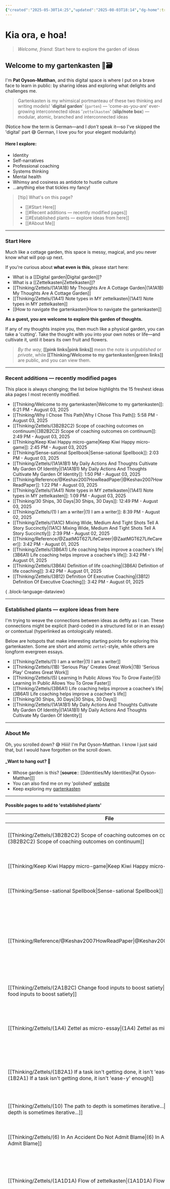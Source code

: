 ```yaml
---
{"created":"2025-05-30T14:25","updated":"2025-08-03T18:14","dg-home":true,"dg-publish":true,"noteIcon":"signpost","aliases":["Gartenkasten"],"dg-path":"Welcome to my gartenkasten.md","permalink":"/welcome-to-my-gartenkasten/","tags":["gardenEntry"],"dgPassFrontmatter":true}
---
```


# Kia ora, e hoa! 
> _Welcome, friend_: Start here to explore the garden of ideas
## Welcome to my gartenkasten 🌱🗃️

I'm **Pat Oyson-Matthan**, and this digital space is where I put on a brave face to learn in public: by sharing ideas and exploring what delights and challenges me.

> Gartenkasten is my whimsical portmanteau of these two thinking and writing models! 
> '**digital garden**' (`garten`) — 'come-as-you-are' ever-growing interconnected ideas 
> '`zettelkasten`' (**slip/note box**) — modular, atomic, branched and interconnected ideas 

(Notice how the term is German—and I _don't_ speak it—so I've skipped the 'digital' part 😅 German, I love you for your elegant modularity)
#### Here I explore: 
- Identity
- Self-narratives
- Professional coaching 
- Systems thinking
- Mental health 
- Whimsy and cosiness as antidote to hustle culture 
- ...anything else that tickles my fancy!

> [!tip] What's on this page? 
> - [[#Start Here]]
> - [[#Recent additions — recently modified pages]]
> - [[#Established plants — explore ideas from here]]
> - [[#About Me]]

---

### Start Here 

Much like a cottage garden, this space is messy, magical, and you never know what will pop up next. 

If you're curious about **what even is this**, please start here: 
- What is a [[Digital garden\|Digital garden]]?
- What is a [[Zettelkasten\|Zettelkasten]]?
- [[Thinking/Zettels/(1A1A1B) My Thoughts Are A Cottage Garden\|(1A1A1B) My Thoughts Are A Cottage Garden]]
- [[Thinking/Zettels/(1A41) Note types in MY zettelkasten\|(1A41) Note types in MY zettelkasten]]
- [[How to navigate the gartenkasten\|How to navigate the gartenkasten]]

**As a guest, you are welcome to explore this garden of thoughts.** 

If any of my thoughts inspire you, then much like a physical garden, you can take a 'cutting'. Take the thought with you into your own notes or life—and cultivate it, until it bears its own fruit and flowers. 

> _By the way,_ **[[pink links\|pink links]]** mean the note is _unpublished_ or _private_, while **[[Thinking/Welcome to my gartenkasten\|green links]]** are public, and you can view them. 

---
### Recent additions — recently modified pages

This place is always changing; the list below highlights the 15 freshest ideas aka pages I most recently modified.
- [[Thinking/Welcome to my gartenkasten\|Welcome to my gartenkasten]]: 6:21 PM - August 03, 2025
- [[Thinking/Why I Chose This Path\|Why I Chose This Path]]: 5:58 PM - August 03, 2025
- [[Thinking/Zettels/(3B2B2C2) Scope of coaching outcomes on continuum\|(3B2B2C2) Scope of coaching outcomes on continuum]]: 2:49 PM - August 03, 2025
- [[Thinking/Keep Kiwi Happy micro-game\|Keep Kiwi Happy micro-game]]: 2:45 PM - August 03, 2025
- [[Thinking/Sense-sational Spellbook\|Sense-sational Spellbook]]: 2:03 PM - August 03, 2025
- [[Thinking/Zettels/(1A1A1B1) My Daily Actions And Thoughts Cultivate My Garden Of Identity\|(1A1A1B1) My Daily Actions And Thoughts Cultivate My Garden Of Identity]]: 1:50 PM - August 03, 2025
- [[Thinking/Reference/@Keshav2007HowReadPaper\|@Keshav2007HowReadPaper]]: 1:22 PM - August 03, 2025
- [[Thinking/Zettels/(1A41) Note types in MY zettelkasten\|(1A41) Note types in MY zettelkasten]]: 1:09 PM - August 03, 2025
- [[Thinking/30 Ships, 30 Days\|30 Ships, 30 Days]]: 12:49 PM - August 03, 2025
- [[Thinking/Zettels/(1) I am a writer\|(1) I am a writer]]: 8:39 PM - August 02, 2025
- [[Thinking/Zettels/(1A1C) Mixing Wide, Medium And Tight Shots Tell A Story Succinctly\|(1A1C) Mixing Wide, Medium And Tight Shots Tell A Story Succinctly]]: 2:39 PM - August 02, 2025
- [[Thinking/Reference/@ZaatMGT627LifeCareer\|@ZaatMGT627LifeCareer]]: 3:42 PM - August 01, 2025
- [[Thinking/Zettels/(3B6A1) Life coaching  helps improve a coachee's life\|(3B6A1) Life coaching  helps improve a coachee's life]]: 3:42 PM - August 01, 2025
- [[Thinking/Zettels/(3B6A) Definition of life coaching\|(3B6A) Definition of life coaching]]: 3:42 PM - August 01, 2025
- [[Thinking/Zettels/(3B12) Definition Of Executive Coaching\|(3B12) Definition Of Executive Coaching]]: 3:42 PM - August 01, 2025

{ .block-language-dataview}

--- 

### Established plants — explore ideas from here

I'm trying to weave the connections between ideas as deftly as I can. These connections might be explicit (hard-coded in a structured list or in an essay) or contextual (hyperlinked as ontologically related). 

Below are hotspots that make interesting starting points for exploring this gartenkasten. Some are short and atomic `zettel`-style, while others are longform evergreen essays. 

- [[Thinking/Zettels/(1) I am a writer\|(1) I am a writer]]
- [[Thinking/Zettels/(1B) 'Serious Play' Creates Great Work\|(1B) 'Serious Play' Creates Great Work]]
- [[Thinking/Zettels/(5) Learning In Public Allows You To Grow Faster\|(5) Learning In Public Allows You To Grow Faster]]
- [[Thinking/Zettels/(3B6A1) Life coaching  helps improve a coachee's life\|(3B6A1) Life coaching  helps improve a coachee's life]]
- [[Thinking/30 Ships, 30 Days\|30 Ships, 30 Days]]
- [[Thinking/Zettels/(1A1A1B1) My Daily Actions And Thoughts Cultivate My Garden Of Identity\|(1A1A1B1) My Daily Actions And Thoughts Cultivate My Garden Of Identity]]

---

### About Me

Oh, you scrolled down? 😅 Hiiii! I'm Pat Oyson-Matthan. I know I just said that, but I would have forgotten on the scroll down. 

#### _Want to hang out? 🌿 

- Whose garden is this? [**source**:: [[Identities/My Identities\|Pat Oyson-Matthan]]] 
- You can also find me on my 'polished' [website](https://patsitive.co.nz)
- Keep exploring my [gartenkasten](https://patsitive.co.nz/)

 

---

#### Possible pages to add to 'established plants'
| File                                                                                                                                                                                                             | file.inlinks                                                                                                                                                                                                                                                                                                                                                                                                                                                                                                                                                                                                                                                                                                                                                                                                                                                                                                                                                                                                                                                                                                                                                                                                                                                                                                                                                                                                                                                                                                                                                                                                                                                                                                                                                                                                                                                                                                                                                                                                                                                                                                                                                                                                                                                                                                                                                                                                                                                                                                                                                                                                                                                                                                                                                                                                                                                                                                                                                                                                                                                                                                                                                                                                                                                                                                                                                                                                                                                                                                                                                                                                                                                                                                                                                                                                                                                                                                                                                                                                                                                                                                                                                                                                                                                                                                                                                                                                                                                                                                                                                                                                                                                                                                                                                                                                                                                                                                                                                                                                                                                                                                                                                                                                                                                                                                                                                                                                                                                                                                                                                                                                                                                                                                                                                                                                                                                                                                                                                                                                                                                                                                                                                                                                                                                                                                          |
| ---------------------------------------------------------------------------------------------------------------------------------------------------------------------------------------------------------------- | --------------------------------------------------------------------------------------------------------------------------------------------------------------------------------------------------------------------------------------------------------------------------------------------------------------------------------------------------------------------------------------------------------------------------------------------------------------------------------------------------------------------------------------------------------------------------------------------------------------------------------------------------------------------------------------------------------------------------------------------------------------------------------------------------------------------------------------------------------------------------------------------------------------------------------------------------------------------------------------------------------------------------------------------------------------------------------------------------------------------------------------------------------------------------------------------------------------------------------------------------------------------------------------------------------------------------------------------------------------------------------------------------------------------------------------------------------------------------------------------------------------------------------------------------------------------------------------------------------------------------------------------------------------------------------------------------------------------------------------------------------------------------------------------------------------------------------------------------------------------------------------------------------------------------------------------------------------------------------------------------------------------------------------------------------------------------------------------------------------------------------------------------------------------------------------------------------------------------------------------------------------------------------------------------------------------------------------------------------------------------------------------------------------------------------------------------------------------------------------------------------------------------------------------------------------------------------------------------------------------------------------------------------------------------------------------------------------------------------------------------------------------------------------------------------------------------------------------------------------------------------------------------------------------------------------------------------------------------------------------------------------------------------------------------------------------------------------------------------------------------------------------------------------------------------------------------------------------------------------------------------------------------------------------------------------------------------------------------------------------------------------------------------------------------------------------------------------------------------------------------------------------------------------------------------------------------------------------------------------------------------------------------------------------------------------------------------------------------------------------------------------------------------------------------------------------------------------------------------------------------------------------------------------------------------------------------------------------------------------------------------------------------------------------------------------------------------------------------------------------------------------------------------------------------------------------------------------------------------------------------------------------------------------------------------------------------------------------------------------------------------------------------------------------------------------------------------------------------------------------------------------------------------------------------------------------------------------------------------------------------------------------------------------------------------------------------------------------------------------------------------------------------------------------------------------------------------------------------------------------------------------------------------------------------------------------------------------------------------------------------------------------------------------------------------------------------------------------------------------------------------------------------------------------------------------------------------------------------------------------------------------------------------------------------------------------------------------------------------------------------------------------------------------------------------------------------------------------------------------------------------------------------------------------------------------------------------------------------------------------------------------------------------------------------------------------------------------------------------------------------------------------------------------------------------------------------------------------------------------------------------------------------------------------------------------------------------------------------------------------------------------------------------------------------------------------------------------------------------------------------------------------------------------------------------------------------------------------------------------------------------------------------------------------------------------------- |
| [[Thinking/Zettels/(3B2B2C2) Scope of coaching outcomes on continuum\|(3B2B2C2) Scope of coaching outcomes on continuum]]                                                                                     | <ul><li>[[Thinking/Reference/@Trevillion2018ExecutiveCoachingOutcomes.md\\|@Trevillion2018ExecutiveCoachingOutcomes]]</li><li>[[Thinking/Zettels/(3B6A1) Life coaching  helps improve a coachee's life.md\\|(3B6A1) Life coaching  helps improve a coachee's life]]</li><li>[[Changelog.md\\|Changelog]]</li></ul>                                                                                                                                                                                                                                                                                                                                                                                                                                                                                                                                                                                                                                                                                                                                                                                                                                                                                                                                                                                                                                                                                                                                                                                                                                                                                                                                                                                                                                                                                                                                                                                                                                                                                                                                                                                                                                                                                                                                                                                                                                                                                                                                                                                                                                                                                                                                                                                                                                                                                                                                                                                                                                                                                                                                                                                                                                                                                                                                                                                                                                                                                                                                                                                                                                                                                                                                                                                                                                                                                                                                                                                                                                                                                                                                                                                                                                                                                                                                                                                                                                                                                                                                                                                                                                                                                                                                                                                                                                                                                                                                                                                                                                                                                                                                                                                                                                                                                                                                                                                                                                                                                                                                                                                                                                                                                                                                                                                                                                                                                                                                                                                                                                                                                                                                                                                                                                                                                                                                                                                                    |
| [[Thinking/Keep Kiwi Happy micro-game\|Keep Kiwi Happy micro-game]]                                                                                                                                           | <ul><li>[[Thinking/30 Ships, 30 Days.md\\|30 Ships, 30 Days]]</li><li>[[Changelog.md\\|Changelog]]</li></ul>                                                                                                                                                                                                                                                                                                                                                                                                                                                                                                                                                                                                                                                                                                                                                                                                                                                                                                                                                                                                                                                                                                                                                                                                                                                                                                                                                                                                                                                                                                                                                                                                                                                                                                                                                                                                                                                                                                                                                                                                                                                                                                                                                                                                                                                                                                                                                                                                                                                                                                                                                                                                                                                                                                                                                                                                                                                                                                                                                                                                                                                                                                                                                                                                                                                                                                                                                                                                                                                                                                                                                                                                                                                                                                                                                                                                                                                                                                                                                                                                                                                                                                                                                                                                                                                                                                                                                                                                                                                                                                                                                                                                                                                                                                                                                                                                                                                                                                                                                                                                                                                                                                                                                                                                                                                                                                                                                                                                                                                                                                                                                                                                                                                                                                                                                                                                                                                                                                                                                                                                                                                                                                                                                                                                          |
| [[Thinking/Sense-sational Spellbook\|Sense-sational Spellbook]]                                                                                                                                               | <ul><li>[[Thinking/30 Ships, 30 Days.md\\|30 Ships, 30 Days]]</li><li>[[Changelog.md\\|Changelog]]</li></ul>                                                                                                                                                                                                                                                                                                                                                                                                                                                                                                                                                                                                                                                                                                                                                                                                                                                                                                                                                                                                                                                                                                                                                                                                                                                                                                                                                                                                                                                                                                                                                                                                                                                                                                                                                                                                                                                                                                                                                                                                                                                                                                                                                                                                                                                                                                                                                                                                                                                                                                                                                                                                                                                                                                                                                                                                                                                                                                                                                                                                                                                                                                                                                                                                                                                                                                                                                                                                                                                                                                                                                                                                                                                                                                                                                                                                                                                                                                                                                                                                                                                                                                                                                                                                                                                                                                                                                                                                                                                                                                                                                                                                                                                                                                                                                                                                                                                                                                                                                                                                                                                                                                                                                                                                                                                                                                                                                                                                                                                                                                                                                                                                                                                                                                                                                                                                                                                                                                                                                                                                                                                                                                                                                                                                          |
| [[Thinking/Reference/@Keshav2007HowReadPaper\|@Keshav2007HowReadPaper]]                                                                                                                                       | <ul><li>[[Thinking/Zettels/(1C1) Read like a detective.md\\|(1C1) Read like a detective]]</li><li>[[Thinking/Reference/@Keshav2007HowReadPaper.md\\|@Keshav2007HowReadPaper]]</li><li>[[Resources/Zettelkasten Process.md\\|Zettelkasten Process]]</li><li>[[Efforts/Paused/2025-03-12.md\\|2025-03-12]]</li><li>[[Dailies/2025-W11.md\\|2025-W11]]</li><li>[[Dailies/2025-03-22.md\\|2025-03-22]]</li><li>[[Dailies/2025-03-28.md\\|2025-03-28]]</li><li>[[Thinking/Welcome to my gartenkasten.md\\|Welcome to my gartenkasten]]</li><li>[[Dailies/2025-W29.md\\|2025-W29]]</li><li>[[Changelog.md\\|Changelog]]</li></ul>                                                                                                                                                                                                                                                                                                                                                                                                                                                                                                                                                                                                                                                                                                                                                                                                                                                                                                                                                                                                                                                                                                                                                                                                                                                                                                                                                                                                                                                                                                                                                                                                                                                                                                                                                                                                                                                                                                                                                                                                                                                                                                                                                                                                                                                                                                                                                                                                                                                                                                                                                                                                                                                                                                                                                                                                                                                                                                                                                                                                                                                                                                                                                                                                                                                                                                                                                                                                                                                                                                                                                                                                                                                                                                                                                                                                                                                                                                                                                                                                                                                                                                                                                                                                                                                                                                                                                                                                                                                                                                                                                                                                                                                                                                                                                                                                                                                                                                                                                                                                                                                                                                                                                                                                                                                                                                                                                                                                                                                                                                                                                                                                                                                                                           |
| [[Thinking/Zettels/(2A1B2C) Change food inputs to boost satiety\|(2A1B2C) Change food inputs to boost satiety]]                                                                                               | <ul><li>[[Dailies/2025-W29.md\\|2025-W29]]</li><li>[[Changelog.md\\|Changelog]]</li></ul>                                                                                                                                                                                                                                                                                                                                                                                                                                                                                                                                                                                                                                                                                                                                                                                                                                                                                                                                                                                                                                                                                                                                                                                                                                                                                                                                                                                                                                                                                                                                                                                                                                                                                                                                                                                                                                                                                                                                                                                                                                                                                                                                                                                                                                                                                                                                                                                                                                                                                                                                                                                                                                                                                                                                                                                                                                                                                                                                                                                                                                                                                                                                                                                                                                                                                                                                                                                                                                                                                                                                                                                                                                                                                                                                                                                                                                                                                                                                                                                                                                                                                                                                                                                                                                                                                                                                                                                                                                                                                                                                                                                                                                                                                                                                                                                                                                                                                                                                                                                                                                                                                                                                                                                                                                                                                                                                                                                                                                                                                                                                                                                                                                                                                                                                                                                                                                                                                                                                                                                                                                                                                                                                                                                                                             |
| [[Thinking/Zettels/(1A4) Zettel as micro-essay\|(1A4) Zettel as micro-essay]]                                                                                                                                 | <ul><li>[[Thinking/Zettels/(4A1D) Zettel form realises its purpose.md\\|(4A1D) Zettel form realises its purpose]]</li><li>[[Thinking/Zettels/(1A2) Zettel creation is writing a micro-essay.md\\|(1A2) Zettel creation is writing a micro-essay]]</li><li>[[Thinking/Reference/@Graff2014TheySaySay.md\\|@Graff2014TheySaySay]]</li><li>[[Dailies/2025-W29.md\\|2025-W29]]</li><li>[[Thinking/Zettels/(1A41) Note types in MY zettelkasten.md\\|(1A41) Note types in MY zettelkasten]]</li><li>[[Changelog.md\\|Changelog]]</li></ul>                                                                                                                                                                                                                                                                                                                                                                                                                                                                                                                                                                                                                                                                                                                                                                                                                                                                                                                                                                                                                                                                                                                                                                                                                                                                                                                                                                                                                                                                                                                                                                                                                                                                                                                                                                                                                                                                                                                                                                                                                                                                                                                                                                                                                                                                                                                                                                                                                                                                                                                                                                                                                                                                                                                                                                                                                                                                                                                                                                                                                                                                                                                                                                                                                                                                                                                                                                                                                                                                                                                                                                                                                                                                                                                                                                                                                                                                                                                                                                                                                                                                                                                                                                                                                                                                                                                                                                                                                                                                                                                                                                                                                                                                                                                                                                                                                                                                                                                                                                                                                                                                                                                                                                                                                                                                                                                                                                                                                                                                                                                                                                                                                                                                                                                                                                                 |
| [[Thinking/Zettels/(1B2A1) If a task isn't getting done, it isn't 'ease-y' enough\|(1B2A1) If a task isn't getting done, it isn't 'ease-y' enough]]                                                           | <ul><li>[[Thinking/Zettels/(2A1B2C) Change food inputs to boost satiety.md\\|(2A1B2C) Change food inputs to boost satiety]]</li><li>[[Thinking/Zettels/(1B2A1A) Change how you wash dishes to strengthen your executive function.md\\|(1B2A1A) Change how you wash dishes to strengthen your executive function]]</li><li>[[Thinking/Zettels/(1D2) Write only what is interesting to you.md\\|(1D2) Write only what is interesting to you]]</li><li>[[Changelog.md\\|Changelog]]</li></ul>                                                                                                                                                                                                                                                                                                                                                                                                                                                                                                                                                                                                                                                                                                                                                                                                                                                                                                                                                                                                                                                                                                                                                                                                                                                                                                                                                                                                                                                                                                                                                                                                                                                                                                                                                                                                                                                                                                                                                                                                                                                                                                                                                                                                                                                                                                                                                                                                                                                                                                                                                                                                                                                                                                                                                                                                                                                                                                                                                                                                                                                                                                                                                                                                                                                                                                                                                                                                                                                                                                                                                                                                                                                                                                                                                                                                                                                                                                                                                                                                                                                                                                                                                                                                                                                                                                                                                                                                                                                                                                                                                                                                                                                                                                                                                                                                                                                                                                                                                                                                                                                                                                                                                                                                                                                                                                                                                                                                                                                                                                                                                                                                                                                                                                                                                                                                                            |
| [[Thinking/Zettels/(10) The path to depth is sometimes iterative...\|(10) The path to depth is sometimes iterative...]]                                                                                       | <ul><li>[[Thinking/Welcome to my gartenkasten.md\\|Welcome to my gartenkasten]]</li><li>[[Changelog.md\\|Changelog]]</li></ul>                                                                                                                                                                                                                                                                                                                                                                                                                                                                                                                                                                                                                                                                                                                                                                                                                                                                                                                                                                                                                                                                                                                                                                                                                                                                                                                                                                                                                                                                                                                                                                                                                                                                                                                                                                                                                                                                                                                                                                                                                                                                                                                                                                                                                                                                                                                                                                                                                                                                                                                                                                                                                                                                                                                                                                                                                                                                                                                                                                                                                                                                                                                                                                                                                                                                                                                                                                                                                                                                                                                                                                                                                                                                                                                                                                                                                                                                                                                                                                                                                                                                                                                                                                                                                                                                                                                                                                                                                                                                                                                                                                                                                                                                                                                                                                                                                                                                                                                                                                                                                                                                                                                                                                                                                                                                                                                                                                                                                                                                                                                                                                                                                                                                                                                                                                                                                                                                                                                                                                                                                                                                                                                                                                                        |
| [[Thinking/Zettels/(6) In An Accident Do Not Admit Blame\|(6) In An Accident Do Not Admit Blame]]                                                                                                             | <ul><li>[[Resources/Insurance Types.md\\|Insurance Types]]</li><li>[[Dailies/2025-04-22.md\\|2025-04-22]]</li><li>[[Thinking/Welcome to my gartenkasten.md\\|Welcome to my gartenkasten]]</li><li>[[Changelog.md\\|Changelog]]</li></ul>                                                                                                                                                                                                                                                                                                                                                                                                                                                                                                                                                                                                                                                                                                                                                                                                                                                                                                                                                                                                                                                                                                                                                                                                                                                                                                                                                                                                                                                                                                                                                                                                                                                                                                                                                                                                                                                                                                                                                                                                                                                                                                                                                                                                                                                                                                                                                                                                                                                                                                                                                                                                                                                                                                                                                                                                                                                                                                                                                                                                                                                                                                                                                                                                                                                                                                                                                                                                                                                                                                                                                                                                                                                                                                                                                                                                                                                                                                                                                                                                                                                                                                                                                                                                                                                                                                                                                                                                                                                                                                                                                                                                                                                                                                                                                                                                                                                                                                                                                                                                                                                                                                                                                                                                                                                                                                                                                                                                                                                                                                                                                                                                                                                                                                                                                                                                                                                                                                                                                                                                                                                                              |
| [[Thinking/Zettels/(1A1D1A) Flow of zettelkasten\|(1A1D1A) Flow of zettelkasten]]                                                                                                                             | <ul><li>[[Thinking/Reference/@zhaoCompassZettelkastenThinking.md\\|@zhaoCompassZettelkastenThinking]]</li><li>[[Thinking/Reference/@Keshav2007HowReadPaper.md\\|@Keshav2007HowReadPaper]]</li><li>[[Thinking/Welcome to my gartenkasten.md\\|Welcome to my gartenkasten]]</li><li>[[Dailies/2025-W29.md\\|2025-W29]]</li><li>[[Changelog.md\\|Changelog]]</li></ul>                                                                                                                                                                                                                                                                                                                                                                                                                                                                                                                                                                                                                                                                                                                                                                                                                                                                                                                                                                                                                                                                                                                                                                                                                                                                                                                                                                                                                                                                                                                                                                                                                                                                                                                                                                                                                                                                                                                                                                                                                                                                                                                                                                                                                                                                                                                                                                                                                                                                                                                                                                                                                                                                                                                                                                                                                                                                                                                                                                                                                                                                                                                                                                                                                                                                                                                                                                                                                                                                                                                                                                                                                                                                                                                                                                                                                                                                                                                                                                                                                                                                                                                                                                                                                                                                                                                                                                                                                                                                                                                                                                                                                                                                                                                                                                                                                                                                                                                                                                                                                                                                                                                                                                                                                                                                                                                                                                                                                                                                                                                                                                                                                                                                                                                                                                                                                                                                                                                                                   |
| [[Thinking/Zettels/(3B3) The Client Has The Answer\|(3B3) The Client Has The Answer]]                                                                                                                         | <ul><li>[[Thinking/Zettels/(3B3B) Coachees can help themselves.md\\|(3B3B) Coachees can help themselves]]</li><li>[[Thinking/Zettels/(3B3A) The Coach Asks So The Client Can Answer.md\\|(3B3A) The Coach Asks So The Client Can Answer]]</li><li>[[Thinking/Zettels/(3B2B2B1) Coachee Owns The Coaching Process.md\\|(3B2B2B1) Coachee Owns The Coaching Process]]</li><li>[[Thinking/Zettels/(3B2B2A1C3A) Subject Matter Knowledge Enables The Coach To Offer Relevant Guidance.md\\|(3B2B2A1C3A) Subject Matter Knowledge Enables The Coach To Offer Relevant Guidance]]</li><li>[[Thinking/Zettels/(3B2B2A1C5) Coaches Offer Feedback.md\\|(3B2B2A1C5) Coaches Offer Feedback]]</li><li>[[Thinking/Zettels/(3B2B2A1C3) Coaches Model And Teach.md\\|(3B2B2A1C3) Coaches Model And Teach]]</li><li>[[Thinking/Zettels/(3B2B2A) Both Parties Must Act Accordingly For Coaching Efforts To Succeed.md\\|(3B2B2A) Both Parties Must Act Accordingly For Coaching Efforts To Succeed]]</li><li>[[Thinking/Zettels/(3B2B2) Coaching Is A Collaboration.md\\|(3B2B2) Coaching Is A Collaboration]]</li><li>[[Thinking/Zettels/(3B1B1B2A1) How To Encourage Ownership Of The Coaching Process.md\\|(3B1B1B2A1) How To Encourage Ownership Of The Coaching Process]]</li><li>[[Thinking/Zettels/(3B1B1) Criteria Of Helping Roles.md\\|(3B1B1) Criteria Of Helping Roles]]</li><li>[[Thinking/Zettels/(3B1B) Coaching Is Separate From Other Helping Professions.md\\|(3B1B) Coaching Is Separate From Other Helping Professions]]</li><li>[[Thinking/Zettels/(3B1A1A) Coachee Growth.md\\|(3B1A1A) Coachee Growth]]</li><li>[[Thinking/Reference/@zaatMGT725Week1KnowledgeCompetencies.md\\|@zaatMGT725Week1KnowledgeCompetencies]]</li><li>[[Thinking/Reference/@Westergaard2017IntroductionHelpingSkills.md\\|@Westergaard2017IntroductionHelpingSkills]]</li><li>[[Dailies/2025-03-26.md\\|2025-03-26]]</li><li>[[Dailies/2025-03-25.md\\|2025-03-25]]</li><li>[[Thinking/Reference/@duncanMGT726Module1.md\\|@duncanMGT726Module1]]</li><li>[[Identities/Student/MGT725 A1 scratch pad.md\\|MGT725 A1 scratch pad]]</li><li>[[Dailies/2025-04-01.md\\|2025-04-01]]</li><li>[[Dailies/2025-03-30.md\\|2025-03-30]]</li><li>[[Dailies/2025-03-18.md\\|2025-03-18]]</li><li>[[Thinking/Zettels/(3B6A1) Life coaching  helps improve a coachee's life.md\\|(3B6A1) Life coaching  helps improve a coachee's life]]</li><li>[[Thinking/Welcome to my gartenkasten.md\\|Welcome to my gartenkasten]]</li><li>[[Changelog.md\\|Changelog]]</li></ul>                                                                                                                                                                                                                                                                                                                                                                                                                                                                                                                                                                                                                                                                                                                                                                                                                                                                                                                                                                                                                                                                                                                                                                                                                                                                                                                                                                                                                                                                                                                                                                                                                                                                                                                                                                                                                                                                                                                                                                                                                                                                                                                                                                                                                                                                                                                                                                                                                                                                                                                                                                                                                                                                                                                                                                                                                                                                                                                                                                                                                                                                                                                                                                                                                                                                                                                                                                                                                                                                                                                                                                                                                                                                                                                                                                         |
| [[Thinking/Zettels/(1A1A1B1B) Interstitial Journaling Orients You To Both Event & Clock Time\|(1A1A1B1B) Interstitial Journaling Orients You To Both Event & Clock Time]]                                     | <ul><li>[[Thinking/Zettels/(1A1A1B1B1) Operating In Clock Time Vs Event Time.md\\|(1A1A1B1B1) Operating In Clock Time Vs Event Time]]</li><li>[[Thinking/Zettels/(1A1A1B1A) Interstitial Journalling Can Be Used To Proactively Plan For Upcoming Activities.md\\|(1A1A1B1A) Interstitial Journalling Can Be Used To Proactively Plan For Upcoming Activities]]</li><li>[[Identities/Brain/Tag Structure.md\\|Tag Structure]]</li><li>[[Thinking/Welcome to my gartenkasten.md\\|Welcome to my gartenkasten]]</li><li>[[Changelog.md\\|Changelog]]</li></ul>                                                                                                                                                                                                                                                                                                                                                                                                                                                                                                                                                                                                                                                                                                                                                                                                                                                                                                                                                                                                                                                                                                                                                                                                                                                                                                                                                                                                                                                                                                                                                                                                                                                                                                                                                                                                                                                                                                                                                                                                                                                                                                                                                                                                                                                                                                                                                                                                                                                                                                                                                                                                                                                                                                                                                                                                                                                                                                                                                                                                                                                                                                                                                                                                                                                                                                                                                                                                                                                                                                                                                                                                                                                                                                                                                                                                                                                                                                                                                                                                                                                                                                                                                                                                                                                                                                                                                                                                                                                                                                                                                                                                                                                                                                                                                                                                                                                                                                                                                                                                                                                                                                                                                                                                                                                                                                                                                                                                                                                                                                                                                                                                                                                                                                                                                          |
| [[Thinking/Zettels/(1A1A1B2) Cultivating A Garden Is Continual Effort\|(1A1A1B2) Cultivating A Garden Is Continual Effort]]                                                                                   | <ul><li>[[Thinking/Zettels/(1A1A1B) My Thoughts Are A Cottage Garden.md\\|(1A1A1B) My Thoughts Are A Cottage Garden]]</li><li>[[Thinking/Welcome to my gartenkasten.md\\|Welcome to my gartenkasten]]</li><li>[[Thinking/Zettels/(1A1A1B1) My Daily Actions And Thoughts Cultivate My Garden Of Identity.md\\|(1A1A1B1) My Daily Actions And Thoughts Cultivate My Garden Of Identity]]</li></ul>                                                                                                                                                                                                                                                                                                                                                                                                                                                                                                                                                                                                                                                                                                                                                                                                                                                                                                                                                                                                                                                                                                                                                                                                                                                                                                                                                                                                                                                                                                                                                                                                                                                                                                                                                                                                                                                                                                                                                                                                                                                                                                                                                                                                                                                                                                                                                                                                                                                                                                                                                                                                                                                                                                                                                                                                                                                                                                                                                                                                                                                                                                                                                                                                                                                                                                                                                                                                                                                                                                                                                                                                                                                                                                                                                                                                                                                                                                                                                                                                                                                                                                                                                                                                                                                                                                                                                                                                                                                                                                                                                                                                                                                                                                                                                                                                                                                                                                                                                                                                                                                                                                                                                                                                                                                                                                                                                                                                                                                                                                                                                                                                                                                                                                                                                                                                                                                                                                                     |
| [[Thinking/Zettels/(9) Referencing practices in coaching vary in density\|(9) Referencing practices in coaching vary in density]]                                                                             | <ul><li>[[Thinking/Welcome to my gartenkasten.md\\|Welcome to my gartenkasten]]</li><li>[[Dailies/2025-W29.md\\|2025-W29]]</li></ul>                                                                                                                                                                                                                                                                                                                                                                                                                                                                                                                                                                                                                                                                                                                                                                                                                                                                                                                                                                                                                                                                                                                                                                                                                                                                                                                                                                                                                                                                                                                                                                                                                                                                                                                                                                                                                                                                                                                                                                                                                                                                                                                                                                                                                                                                                                                                                                                                                                                                                                                                                                                                                                                                                                                                                                                                                                                                                                                                                                                                                                                                                                                                                                                                                                                                                                                                                                                                                                                                                                                                                                                                                                                                                                                                                                                                                                                                                                                                                                                                                                                                                                                                                                                                                                                                                                                                                                                                                                                                                                                                                                                                                                                                                                                                                                                                                                                                                                                                                                                                                                                                                                                                                                                                                                                                                                                                                                                                                                                                                                                                                                                                                                                                                                                                                                                                                                                                                                                                                                                                                                                                                                                                                                                  |
| [[Thinking/Zettels/(3B13) How I learned coaching\|(3B13) How I learned coaching]]                                                                                                                             | <ul><li>[[Thinking/Zettels/(3B) Coaching.md\\|(3B) Coaching]]</li><li>[[Dailies/2025-W29.md\\|2025-W29]]</li></ul>                                                                                                                                                                                                                                                                                                                                                                                                                                                                                                                                                                                                                                                                                                                                                                                                                                                                                                                                                                                                                                                                                                                                                                                                                                                                                                                                                                                                                                                                                                                                                                                                                                                                                                                                                                                                                                                                                                                                                                                                                                                                                                                                                                                                                                                                                                                                                                                                                                                                                                                                                                                                                                                                                                                                                                                                                                                                                                                                                                                                                                                                                                                                                                                                                                                                                                                                                                                                                                                                                                                                                                                                                                                                                                                                                                                                                                                                                                                                                                                                                                                                                                                                                                                                                                                                                                                                                                                                                                                                                                                                                                                                                                                                                                                                                                                                                                                                                                                                                                                                                                                                                                                                                                                                                                                                                                                                                                                                                                                                                                                                                                                                                                                                                                                                                                                                                                                                                                                                                                                                                                                                                                                                                                                                    |
| [[Thinking/Zettels/(1A1D1) The act of zettelkasten is associative in thinking\|(1A1D1) The act of zettelkasten is associative in thinking]]                                                                   | <ul><li>[[Thinking/Zettels/(4A1D) Zettel form realises its purpose.md\\|(4A1D) Zettel form realises its purpose]]</li><li>[[Thinking/Zettels/(1A2) Zettel creation is writing a micro-essay.md\\|(1A2) Zettel creation is writing a micro-essay]]</li><li>[[Thinking/Zettels/(1A1D1A) Flow of zettelkasten.md\\|(1A1D1A) Flow of zettelkasten]]</li><li>[[Thinking/Zettels/(1A1D1) The act of zettelkasten is associative in thinking.md\\|(1A1D1) The act of zettelkasten is associative in thinking]]</li><li>[[Thinking/Reference/@zhaoCompassZettelkastenThinking.md\\|@zhaoCompassZettelkastenThinking]]</li><li>[[Dailies/2025-W29.md\\|2025-W29]]</li></ul>                                                                                                                                                                                                                                                                                                                                                                                                                                                                                                                                                                                                                                                                                                                                                                                                                                                                                                                                                                                                                                                                                                                                                                                                                                                                                                                                                                                                                                                                                                                                                                                                                                                                                                                                                                                                                                                                                                                                                                                                                                                                                                                                                                                                                                                                                                                                                                                                                                                                                                                                                                                                                                                                                                                                                                                                                                                                                                                                                                                                                                                                                                                                                                                                                                                                                                                                                                                                                                                                                                                                                                                                                                                                                                                                                                                                                                                                                                                                                                                                                                                                                                                                                                                                                                                                                                                                                                                                                                                                                                                                                                                                                                                                                                                                                                                                                                                                                                                                                                                                                                                                                                                                                                                                                                                                                                                                                                                                                                                                                                                                                                                                                                                    |
| [[Thinking/Zettels/(1B2A) Copy Gamers to Reach Flow State\|(1B2A) Copy Gamers to Reach Flow State]]                                                                                                           | <ul><li>[[Thinking/Zettels/(1B2A1) If a task isn't getting done, it isn't 'ease-y' enough.md\\|(1B2A1) If a task isn't getting done, it isn't 'ease-y' enough]]</li><li>[[Dailies/2025-03-30.md\\|2025-03-30]]</li><li>[[Thinking/Welcome to my gartenkasten.md\\|Welcome to my gartenkasten]]</li><li>[[Resources/PatsitiveOS.md\\|PatsitiveOS]]</li><li>[[Thinking/Keep Kiwi Happy micro-game.md\\|Keep Kiwi Happy micro-game]]</li></ul>                                                                                                                                                                                                                                                                                                                                                                                                                                                                                                                                                                                                                                                                                                                                                                                                                                                                                                                                                                                                                                                                                                                                                                                                                                                                                                                                                                                                                                                                                                                                                                                                                                                                                                                                                                                                                                                                                                                                                                                                                                                                                                                                                                                                                                                                                                                                                                                                                                                                                                                                                                                                                                                                                                                                                                                                                                                                                                                                                                                                                                                                                                                                                                                                                                                                                                                                                                                                                                                                                                                                                                                                                                                                                                                                                                                                                                                                                                                                                                                                                                                                                                                                                                                                                                                                                                                                                                                                                                                                                                                                                                                                                                                                                                                                                                                                                                                                                                                                                                                                                                                                                                                                                                                                                                                                                                                                                                                                                                                                                                                                                                                                                                                                                                                                                                                                                                                                           |
| [[Thinking/Zettels/(3B5B2) Effort doesn't always lead to success\|(3B5B2) Effort doesn't always lead to success]]                                                                                             | <ul><li>[[Thinking/Reference/@Johnson2021CoachabilityDevelopmentCoachability.md\\|@Johnson2021CoachabilityDevelopmentCoachability]]</li></ul>                                                                                                                                                                                                                                                                                                                                                                                                                                                                                                                                                                                                                                                                                                                                                                                                                                                                                                                                                                                                                                                                                                                                                                                                                                                                                                                                                                                                                                                                                                                                                                                                                                                                                                                                                                                                                                                                                                                                                                                                                                                                                                                                                                                                                                                                                                                                                                                                                                                                                                                                                                                                                                                                                                                                                                                                                                                                                                                                                                                                                                                                                                                                                                                                                                                                                                                                                                                                                                                                                                                                                                                                                                                                                                                                                                                                                                                                                                                                                                                                                                                                                                                                                                                                                                                                                                                                                                                                                                                                                                                                                                                                                                                                                                                                                                                                                                                                                                                                                                                                                                                                                                                                                                                                                                                                                                                                                                                                                                                                                                                                                                                                                                                                                                                                                                                                                                                                                                                                                                                                                                                                                                                                                                         |
| [[Thinking/Zettels/(3B5B) Coachee Attitude Modulates Coaching Efficacy\|(3B5B) Coachee Attitude Modulates Coaching Efficacy]]                                                                                 | <ul><li>[[Thinking/Zettels/(3B5B2) Effort doesn't always lead to success.md\\|(3B5B2) Effort doesn't always lead to success]]</li><li>[[Thinking/Zettels/(3B5B2) Definition Of Coachability.md\\|(3B5B2) Definition Of Coachability]]</li><li>[[Thinking/Zettels/(3B5B1) Coachee must want to change for coaching to work.md\\|(3B5B1) Coachee must want to change for coaching to work]]</li><li>[[Thinking/Reference/@duncanMGT726Module2CoacheeReadiness.md\\|@duncanMGT726Module2CoacheeReadiness]]</li><li>[[Thinking/Reference/@Johnson2021CoachabilityDevelopmentCoachability.md\\|@Johnson2021CoachabilityDevelopmentCoachability]]</li><li>[[Identities/Student/MGT725 A1 scratch pad.md\\|MGT725 A1 scratch pad]]</li><li>[[Dailies/2025-04-22.md\\|2025-04-22]]</li><li>[[Thinking/Welcome to my gartenkasten.md\\|Welcome to my gartenkasten]]</li><li>[[Dailies/2025-05-26.md\\|2025-05-26]]</li></ul>                                                                                                                                                                                                                                                                                                                                                                                                                                                                                                                                                                                                                                                                                                                                                                                                                                                                                                                                                                                                                                                                                                                                                                                                                                                                                                                                                                                                                                                                                                                                                                                                                                                                                                                                                                                                                                                                                                                                                                                                                                                                                                                                                                                                                                                                                                                                                                                                                                                                                                                                                                                                                                                                                                                                                                                                                                                                                                                                                                                                                                                                                                                                                                                                                                                                                                                                                                                                                                                                                                                                                                                                                                                                                                                                                                                                                                                                                                                                                                                                                                                                                                                                                                                                                                                                                                                                                                                                                                                                                                                                                                                                                                                                                                                                                                                                                                                                                                                                                                                                                                                                                                                                                                                                                                                                                                                                                                                                   |
| [[Thinking/Zettels/(3B) Coaching\|(3B) Coaching]]                                                                                                                                                             | <ul><li>[[Thinking/Zettels/(3B9) Ideally the coachee no longer needs the coach.md\\|(3B9) Ideally the coachee no longer needs the coach]]</li><li>[[Thinking/Zettels/(3B8) Coaching is future focussed.md\\|(3B8) Coaching is future focussed]]</li><li>[[Thinking/Zettels/(3B7) Multiple Paths Led To Modern Coaching.md\\|(3B7) Multiple Paths Led To Modern Coaching]]</li><li>[[Thinking/Zettels/(3B6) Coaching Niches.md\\|(3B6) Coaching Niches]]</li><li>[[Thinking/Zettels/(3B4A1) Coaching Facilitates Reflective Self-Awareness And Continuous Learning.md\\|(3B4A1) Coaching Facilitates Reflective Self-Awareness And Continuous Learning]]</li><li>[[Thinking/Zettels/(3B4A) Continued Coaching Creates A Feedback Loop.md\\|(3B4A) Continued Coaching Creates A Feedback Loop]]</li><li>[[Thinking/Zettels/(3B4) Coaching Facilitates Progress Through Systems Thinking.md\\|(3B4) Coaching Facilitates Progress Through Systems Thinking]]</li><li>[[Thinking/Zettels/(3B3A) The Coach Asks So The Client Can Answer.md\\|(3B3A) The Coach Asks So The Client Can Answer]]</li><li>[[Thinking/Zettels/(3B3) The Client Has The Answer.md\\|(3B3) The Client Has The Answer]]</li><li>[[Thinking/Zettels/(3B2C2) 3 types of coaching activities.md\\|(3B2C2) 3 types of coaching activities]]</li><li>[[Thinking/Zettels/(3B2C1) Coaching agents.md\\|(3B2C1) Coaching agents]]</li><li>[[Thinking/Zettels/(3B2B2D) Effective coaching working alliance.md\\|(3B2B2D) Effective coaching working alliance]]</li><li>[[Thinking/Zettels/(3B2B2C1) How To Measure Coaching Success.md\\|(3B2B2C1) How To Measure Coaching Success]]</li><li>[[Thinking/Zettels/(3B2B2B1B) Coaching Visitors Participate To Satisfy A Third Party.md\\|(3B2B2B1B) Coaching Visitors Participate To Satisfy A Third Party]]</li><li>[[Thinking/Zettels/(3B2B2B1) Coachee Owns The Coaching Process.md\\|(3B2B2B1) Coachee Owns The Coaching Process]]</li><li>[[Thinking/Zettels/(3B2B2A1D) Role of coachee.md\\|(3B2B2A1D) Role of coachee]]</li><li>[[Thinking/Zettels/(3B2B2A1C8A) Coach And Coachee Must Agree On Foundation Of Coaching Relationship.md\\|(3B2B2A1C8A) Coach And Coachee Must Agree On Foundation Of Coaching Relationship]]</li><li>[[Thinking/Zettels/(3B2B2A1C5) Coaches Offer Feedback.md\\|(3B2B2A1C5) Coaches Offer Feedback]]</li><li>[[Thinking/Zettels/(3B2B2A1C3) Coaches Model And Teach.md\\|(3B2B2A1C3) Coaches Model And Teach]]</li><li>[[Thinking/Zettels/(3B2B2A1C2E) Coaches Communicate Clearly.md\\|(3B2B2A1C2E) Coaches Communicate Clearly]]</li><li>[[Thinking/Zettels/(3B2B2A1C2A3A1E)WOOP Method.md\\|(3B2B2A1C2A3A1E)WOOP Method]]</li><li>[[Thinking/Zettels/(3B2B2A1C2A3A1D) FUEL Model.md\\|(3B2B2A1C2A3A1D) FUEL Model]]</li><li>[[Thinking/Zettels/(3B2B2A1C2A3) Build Trust Through Clear Processes.md\\|(3B2B2A1C2A3) Build Trust Through Clear Processes]]</li><li>[[Thinking/Zettels/(3B2B2A) Both Parties Must Act Accordingly For Coaching Efforts To Succeed.md\\|(3B2B2A) Both Parties Must Act Accordingly For Coaching Efforts To Succeed]]</li><li>[[Thinking/Zettels/(3B2B1) Coaching Is Holistic.md\\|(3B2B1) Coaching Is Holistic]]</li><li>[[Thinking/Zettels/(3B2) Coaching As Operating Model.md\\|(3B2) Coaching As Operating Model]]</li><li>[[Thinking/Zettels/(3B1C) Coaching definition and purpose are intertwined.md\\|(3B1C) Coaching definition and purpose are intertwined]]</li><li>[[Thinking/Zettels/(3B1B) Coaching Is Separate From Other Helping Professions.md\\|(3B1B) Coaching Is Separate From Other Helping Professions]]</li><li>[[Thinking/Zettels/(3B1A3) Coaching Can Benefit Anyone.md\\|(3B1A3) Coaching Can Benefit Anyone]]</li><li>[[Thinking/Zettels/(3B13) How I learned coaching.md\\|(3B13) How I learned coaching]]</li><li>[[Thinking/Zettels/(3B1A) Coaching Creates A Positive Experience For the Coachee.md\\|(3B1A) Coaching Creates A Positive Experience For the Coachee]]</li><li>[[Thinking/Zettels/(3B11) Integrated Knowledge Lays The Foundation For Coaching Practice.md\\|(3B11) Integrated Knowledge Lays The Foundation For Coaching Practice]]</li><li>[[Thinking/Zettels/(3B14) Important Coaches Over Time.md\\|(3B14) Important Coaches Over Time]]</li><li>[[Thinking/Zettels/(3B10) No Success Is Too Small For Coaching.md\\|(3B10) No Success Is Too Small For Coaching]]</li><li>[[Thinking/Zettels/(3B1) Purpose of Coaching.md\\|(3B1) Purpose of Coaching]]</li><li>[[Thinking/Zettels/(12) Keystone Changes Benefits Other Areas.md\\|(12) Keystone Changes Benefits Other Areas]]</li><li>[[Thinking/Reference/@zaatMGT725Week1KnowledgeCompetencies.md\\|@zaatMGT725Week1KnowledgeCompetencies]]</li><li>[[Thinking/Reference/@reevesPrinciplesCoachingGuide2025.md\\|@reevesPrinciplesCoachingGuide2025]]</li><li>[[Thinking/Reference/@internationalcoachingfederationWhatCoachingHow2019.md\\|@internationalcoachingfederationWhatCoachingHow2019]]</li><li>[[Thinking/Reference/@internationalcoachingfederationICFGoldStandard.md\\|@internationalcoachingfederationICFGoldStandard]]</li><li>[[Thinking/Reference/@henriquesCoachingEffectivenessLessons2010.md\\|@henriquesCoachingEffectivenessLessons2010]]</li><li>[[Thinking/Reference/@bhattacharyaTrustIntimacyElixir2018.md\\|@bhattacharyaTrustIntimacyElixir2018]]</li><li>[[Resources/Glossary MoC.md\\|Glossary MoC]]</li><li>[[Identities/Student/MGT726 A3 scratchpad - coaching session plan.md\\|MGT726 A3 scratchpad - coaching session plan]]</li><li>[[Dailies/2025-03-25.md\\|2025-03-25]]</li><li>[[Dailies/2025-03-20.md\\|2025-03-20]]</li><li>[[Thinking/Reference/@Johnson2021CoachabilityDevelopmentCoachability.md\\|@Johnson2021CoachabilityDevelopmentCoachability]]</li><li>[[Dailies/2025-04-22.md\\|2025-04-22]]</li><li>[[Dailies/2025-03-30.md\\|2025-03-30]]</li><li>[[Dailies/2025-03-28.md\\|2025-03-28]]</li><li>[[Dailies/2025-03-18.md\\|2025-03-18]]</li><li>[[Thinking/Zettels/(3B12) Definition Of Executive Coaching.md\\|(3B12) Definition Of Executive Coaching]]</li><li>[[Thinking/Welcome to my gartenkasten.md\\|Welcome to my gartenkasten]]</li><li>[[Dailies/2025-05-26.md\\|2025-05-26]]</li><li>[[Thinking/Why I Chose This Path.md\\|Why I Chose This Path]]</li></ul> |
| [[Thinking/Zettels/(1C) I am a reader\|(1C) I am a reader]]                                                                                                                                                   | <ul><li>[[Thinking/Zettels/(1C1) Read like a detective.md\\|(1C1) Read like a detective]]</li><li>[[Thinking/Zettels/(1A1E) Academic writing is conversation.md\\|(1A1E) Academic writing is conversation]]</li><li>[[Dailies/2025-04-01.md\\|2025-04-01]]</li><li>[[Thinking/Welcome to my gartenkasten.md\\|Welcome to my gartenkasten]]</li><li>[[Thinking/Zettels/(1) I am a writer.md\\|(1) I am a writer]]</li><li>[[Identities/My Identities.md\\|My Identities]]</li></ul>                                                                                                                                                                                                                                                                                                                                                                                                                                                                                                                                                                                                                                                                                                                                                                                                                                                                                                                                                                                                                                                                                                                                                                                                                                                                                                                                                                                                                                                                                                                                                                                                                                                                                                                                                                                                                                                                                                                                                                                                                                                                                                                                                                                                                                                                                                                                                                                                                                                                                                                                                                                                                                                                                                                                                                                                                                                                                                                                                                                                                                                                                                                                                                                                                                                                                                                                                                                                                                                                                                                                                                                                                                                                                                                                                                                                                                                                                                                                                                                                                                                                                                                                                                                                                                                                                                                                                                                                                                                                                                                                                                                                                                                                                                                                                                                                                                                                                                                                                                                                                                                                                                                                                                                                                                                                                                                                                                                                                                                                                                                                                                                                                                                                                                                                                                                                                                    |
| [[Thinking/Zettels/(4A5A) Clarify reference points when discussing emotionally charged topics\|(4A5A) Clarify reference points when discussing emotionally charged topics]]                                   | <ul></ul>                                                                                                                                                                                                                                                                                                                                                                                                                                                                                                                                                                                                                                                                                                                                                                                                                                                                                                                                                                                                                                                                                                                                                                                                                                                                                                                                                                                                                                                                                                                                                                                                                                                                                                                                                                                                                                                                                                                                                                                                                                                                                                                                                                                                                                                                                                                                                                                                                                                                                                                                                                                                                                                                                                                                                                                                                                                                                                                                                                                                                                                                                                                                                                                                                                                                                                                                                                                                                                                                                                                                                                                                                                                                                                                                                                                                                                                                                                                                                                                                                                                                                                                                                                                                                                                                                                                                                                                                                                                                                                                                                                                                                                                                                                                                                                                                                                                                                                                                                                                                                                                                                                                                                                                                                                                                                                                                                                                                                                                                                                                                                                                                                                                                                                                                                                                                                                                                                                                                                                                                                                                                                                                                                                                                                                                                                                             |
| [[Thinking/Zettels/(3B1C) Coaching definition and purpose are intertwined\|(3B1C) Coaching definition and purpose are intertwined]]                                                                           | <ul><li>[[Thinking/Zettels/(3B) Coaching.md\\|(3B) Coaching]]</li></ul>                                                                                                                                                                                                                                                                                                                                                                                                                                                                                                                                                                                                                                                                                                                                                                                                                                                                                                                                                                                                                                                                                                                                                                                                                                                                                                                                                                                                                                                                                                                                                                                                                                                                                                                                                                                                                                                                                                                                                                                                                                                                                                                                                                                                                                                                                                                                                                                                                                                                                                                                                                                                                                                                                                                                                                                                                                                                                                                                                                                                                                                                                                                                                                                                                                                                                                                                                                                                                                                                                                                                                                                                                                                                                                                                                                                                                                                                                                                                                                                                                                                                                                                                                                                                                                                                                                                                                                                                                                                                                                                                                                                                                                                                                                                                                                                                                                                                                                                                                                                                                                                                                                                                                                                                                                                                                                                                                                                                                                                                                                                                                                                                                                                                                                                                                                                                                                                                                                                                                                                                                                                                                                                                                                                                                                               |
| [[Thinking/Zettels/(1A1D) Compass of Thoughts Can Generate Ideas Or Connections\|(1A1D) Compass of Thoughts Can Generate Ideas Or Connections]]                                                               | <ul><li>[[Thinking/Zettels/(4A1D) Zettel form realises its purpose.md\\|(4A1D) Zettel form realises its purpose]]</li><li>[[Thinking/Zettels/(1A1D1) The act of zettelkasten is associative in thinking.md\\|(1A1D1) The act of zettelkasten is associative in thinking]]</li><li>[[Thinking/Reference/@zhaoCompassZettelkastenThinking.md\\|@zhaoCompassZettelkastenThinking]]</li><li>[[Resources/Defining Personal Ontology.md\\|Defining Personal Ontology]]</li><li>[[Dailies/2025-03-20.md\\|2025-03-20]]</li><li>[[Dailies/2025-04-22.md\\|2025-04-22]]</li><li>[[Thinking/Reference/@Godfrey2018HowUseYour.md\\|@Godfrey2018HowUseYour]]</li><li>[[Thinking/Welcome to my gartenkasten.md\\|Welcome to my gartenkasten]]</li></ul>                                                                                                                                                                                                                                                                                                                                                                                                                                                                                                                                                                                                                                                                                                                                                                                                                                                                                                                                                                                                                                                                                                                                                                                                                                                                                                                                                                                                                                                                                                                                                                                                                                                                                                                                                                                                                                                                                                                                                                                                                                                                                                                                                                                                                                                                                                                                                                                                                                                                                                                                                                                                                                                                                                                                                                                                                                                                                                                                                                                                                                                                                                                                                                                                                                                                                                                                                                                                                                                                                                                                                                                                                                                                                                                                                                                                                                                                                                                                                                                                                                                                                                                                                                                                                                                                                                                                                                                                                                                                                                                                                                                                                                                                                                                                                                                                                                                                                                                                                                                                                                                                                                                                                                                                                                                                                                                                                                                                                                                                                                                                                                            |
| [[Thinking/Zettels/(5B) I Will Make My Own Learning Observable And Public\|(5B) I Will Make My Own Learning Observable And Public]]                                                                           | <ul><li>[[Thinking/Zettels/(5A) Making Something Observable Benefits The Thing.md\\|(5A) Making Something Observable Benefits The Thing]]</li><li>[[Thinking/Reference/Van Der Hoeven (2024) Learning In Public With Personal Knowledge Management.md\\|Van Der Hoeven (2024) Learning In Public With Personal Knowledge Management]]</li><li>[[Dailies/2025-03-17.md\\|2025-03-17]]</li><li>[[Dailies/2025-03-30.md\\|2025-03-30]]</li><li>[[Thinking/Welcome to my gartenkasten.md\\|Welcome to my gartenkasten]]</li></ul>                                                                                                                                                                                                                                                                                                                                                                                                                                                                                                                                                                                                                                                                                                                                                                                                                                                                                                                                                                                                                                                                                                                                                                                                                                                                                                                                                                                                                                                                                                                                                                                                                                                                                                                                                                                                                                                                                                                                                                                                                                                                                                                                                                                                                                                                                                                                                                                                                                                                                                                                                                                                                                                                                                                                                                                                                                                                                                                                                                                                                                                                                                                                                                                                                                                                                                                                                                                                                                                                                                                                                                                                                                                                                                                                                                                                                                                                                                                                                                                                                                                                                                                                                                                                                                                                                                                                                                                                                                                                                                                                                                                                                                                                                                                                                                                                                                                                                                                                                                                                                                                                                                                                                                                                                                                                                                                                                                                                                                                                                                                                                                                                                                                                                                                                                                                         |
| [[Thinking/Zettels/(5A) Making Something Observable Benefits The Thing\|(5A) Making Something Observable Benefits The Thing]]                                                                                 | <ul><li>[[Thinking/Zettels/(5B) I Will Make My Own Learning Observable And Public.md\\|(5B) I Will Make My Own Learning Observable And Public]]</li><li>[[Thinking/Zettels/(5A2) Observation Drives Execution.md\\|(5A2) Observation Drives Execution]]</li><li>[[Thinking/Zettels/(5) Learning In Public Allows You To Grow Faster.md\\|(5) Learning In Public Allows You To Grow Faster]]</li><li>[[Thinking/Zettels/(3B2B2A1C4) Coaches Recognise Efforts.md\\|(3B2B2A1C4) Coaches Recognise Efforts]]</li><li>[[Thinking/Zettels/(3B2B2A1C5) Coaches Offer Feedback.md\\|(3B2B2A1C5) Coaches Offer Feedback]]</li><li>[[Thinking/Reference/Van Der Hoeven (2024) Learning In Public With Personal Knowledge Management.md\\|Van Der Hoeven (2024) Learning In Public With Personal Knowledge Management]]</li><li>[[Thinking/Reference/@moran12weekYearGet2013.md\\|@moran12weekYearGet2013]]</li><li>[[Dailies/Archive/2024/2024-09 September.md\\|2024-09 September]]</li><li>[[Dailies/2025-03-19.md\\|2025-03-19]]</li><li>[[Dailies/2025-03-17.md\\|2025-03-17]]</li><li>[[Efforts/Task Views/Brain Dump.md\\|Brain Dump]]</li><li>[[Identities/Student/MGT725 A1 scratch pad.md\\|MGT725 A1 scratch pad]]</li><li>[[Dailies/2025-03-30.md\\|2025-03-30]]</li><li>[[Thinking/Welcome to my gartenkasten.md\\|Welcome to my gartenkasten]]</li><li>[[Resources/PatsitiveOS.md\\|PatsitiveOS]]</li></ul>                                                                                                                                                                                                                                                                                                                                                                                                                                                                                                                                                                                                                                                                                                                                                                                                                                                                                                                                                                                                                                                                                                                                                                                                                                                                                                                                                                                                                                                                                                                                                                                                                                                                                                                                                                                                                                                                                                                                                                                                                                                                                                                                                                                                                                                                                                                                                                                                                                                                                                                                                                                                                                                                                                                                                                                                                                                                                                                                                                                                                                                                                                                                                                                                                                                                                                                                                                                                                                                                                                                                                                                                                                                                                                                                                                                                                                                                                                                                                                                                                                                                                                                                                                                                                                                                                                                                                                                                                                                                                                                                                                                                                                                                                                                                                                                                                                                                                                       |
| [[Thinking/Zettels/(1A1A1B1B1) Operating In Clock Time Vs Event Time\|(1A1A1B1B1) Operating In Clock Time Vs Event Time]]                                                                                     | <ul><li>[[Thinking/Zettels/(1A1A1B1B) Interstitial Journaling Orients You To Both Event & Clock Time.md\\|(1A1A1B1B) Interstitial Journaling Orients You To Both Event & Clock Time]]</li><li>[[Thinking/Welcome to my gartenkasten.md\\|Welcome to my gartenkasten]]</li></ul>                                                                                                                                                                                                                                                                                                                                                                                                                                                                                                                                                                                                                                                                                                                                                                                                                                                                                                                                                                                                                                                                                                                                                                                                                                                                                                                                                                                                                                                                                                                                                                                                                                                                                                                                                                                                                                                                                                                                                                                                                                                                                                                                                                                                                                                                                                                                                                                                                                                                                                                                                                                                                                                                                                                                                                                                                                                                                                                                                                                                                                                                                                                                                                                                                                                                                                                                                                                                                                                                                                                                                                                                                                                                                                                                                                                                                                                                                                                                                                                                                                                                                                                                                                                                                                                                                                                                                                                                                                                                                                                                                                                                                                                                                                                                                                                                                                                                                                                                                                                                                                                                                                                                                                                                                                                                                                                                                                                                                                                                                                                                                                                                                                                                                                                                                                                                                                                                                                                                                                                                                                       |
| [[Thinking/Zettels/(1A1A1B1A) Interstitial Journalling Can Be Used To Proactively Plan For Upcoming Activities\|(1A1A1B1A) Interstitial Journalling Can Be Used To Proactively Plan For Upcoming Activities]] | <ul><li>[[Thinking/Zettels/(1A1A1B1B) Interstitial Journaling Orients You To Both Event & Clock Time.md\\|(1A1A1B1B) Interstitial Journaling Orients You To Both Event & Clock Time]]</li><li>[[Thinking/Zettels/(1A1A1B1A1) Your Hustle Time is when you are available to see clients.md\\|(1A1A1B1A1) Your Hustle Time is when you are available to see clients]]</li><li>[[Dailies/2025-04-22.md\\|2025-04-22]]</li><li>[[Thinking/Welcome to my gartenkasten.md\\|Welcome to my gartenkasten]]</li><li>[[Thinking/Zettels/(1A1A1B1) My Daily Actions And Thoughts Cultivate My Garden Of Identity.md\\|(1A1A1B1) My Daily Actions And Thoughts Cultivate My Garden Of Identity]]</li></ul>                                                                                                                                                                                                                                                                                                                                                                                                                                                                                                                                                                                                                                                                                                                                                                                                                                                                                                                                                                                                                                                                                                                                                                                                                                                                                                                                                                                                                                                                                                                                                                                                                                                                                                                                                                                                                                                                                                                                                                                                                                                                                                                                                                                                                                                                                                                                                                                                                                                                                                                                                                                                                                                                                                                                                                                                                                                                                                                                                                                                                                                                                                                                                                                                                                                                                                                                                                                                                                                                                                                                                                                                                                                                                                                                                                                                                                                                                                                                                                                                                                                                                                                                                                                                                                                                                                                                                                                                                                                                                                                                                                                                                                                                                                                                                                                                                                                                                                                                                                                                                                                                                                                                                                                                                                                                                                                                                                                                                                                                                                                                                                                                                        |

{ .block-language-dataview}

%%
